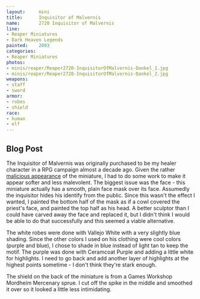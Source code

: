 ```yaml
---
layout:     mini
title:      Inquisitor of Malvernis
name:       2720 Inquisitor of Malvernis
line:       
- Reaper Miniatures
- Dark Heaven Legends
painted:    2003
categories:
- Reaper Miniatures
photos:
- minis/reaper/Reaper2720-InquisitorOfMalvernis-Dankel_1.jpg
- minis/reaper/Reaper2720-InquisitorOfMalvernis-Dankel_2.jpg
weapons:    
- staff
- sword
armor:      
- robes
- shield
race:
- human
- elf
---
```


## Blog Post

The Inquisitor of Malvernis was originally purchased to be my healer character in a RPG campaign almost a decade ago. Given the rather [malicious appearance](http://www.reapermini.com/Miniatures/malvernis/latest/02720) of the miniature, I had to do some work to make it appear softer and less malevolent. The biggest issue was the face - this miniature actually has a smooth, plain face mask over its face. Assumedly the inquisitor hides his identify from the public. Since this wasn't the effect I wanted, I painted the bottom half of the mask as if a cowl covered the priest's face, and painted the top half as his head. A better sculptor than I could have carved away the face and replaced it, but I didn't think I would be able to do that successfully and this seemed a viable alternative.
 
The white robes were done with Vallejo White with a very slightly blue shading. Since the other colors I used on his clothing were cool colors (purple and blue), I chose to shade in blue instead of light tan to keep the motif. The purple was done with Ceramcoat Purple and adding a little white for highlights. I need to go back and add another layer of highlights at the highest points sometime - I don't think they're stark enough.

The shield on the back of the miniature is from a Games Workshop Mordheim Mercenary sprue. I cut off the spike in the middle and smoothed it over so it looked a little less intimidating.
